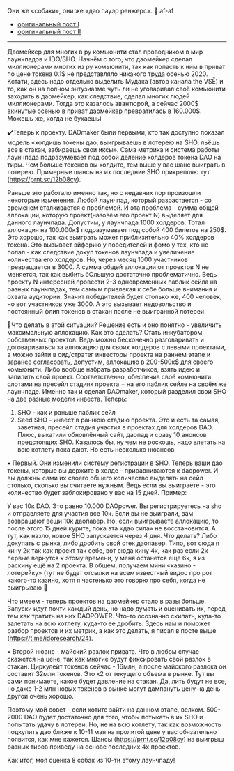 Они же «собаки», они же «дао пауэр ренжерс». 🐶 af-af 

- [оригинальный пост I](https://t.me/idoresearch/36)
- [оригинальный пост II](https://t.me/idoresearch/37)
---

Даомейкер для многих в ру комьюнити стал проводником в мир лаунчпадов и IDO/SHO. Начнём с того, что даомейкер сделал миллионерами многих из ру комьюнити, так как попасть к ним в приват по цене токена 0.1$ не представляло никакого труда осенью 2020. Кстати, здесь надо отдельно выделить Мудака (автор канала the VSЁ) и то, как он на полном энтузиазме чуть ли не уговаривал своё комьюнити заходить в даомейкер, как следствие, сделал многих людей миллионерами. Тогда это казалось авантюрой, а сейчас 2000$ вкинутые осенью в приват даомейкер превратилась в 160.000$. Можешь же, когда не бухаешь)

✔️Теперь к проекту. 
DAOmaker были первыми, кто так доступно показал модель «холдишь токены дао, выигрываешь в лотерею на SHO, льёшь все в стакан, забираешь свои иксы». Сама метрика и система работы лаунчпада подразумевает под собой деление холдеров токена DAO на тиры. Чем больше токенов вы холдите, тем выше у вас шанс выиграть в лотерею. Примерные шансы на их последние SHO прикрепляю тут (https://prnt.sc/12b08cy). 

Раньше это работало именно так, но с недавних пор произошли некоторые изменения. 
Любой лаунчпад, который разрастается - со временем сталкивается с проблемой. И эта проблема - сумма общей аллокации, которую проект(назовём его проект N) выделяет для данного лаунчпада. Допустим, у лаунчпада 1000 холдеров. Тотал аллокация на 100.000к$ подразумевает под собой 400 билетов на 250$. Это хорошо, так как выиграть может приблизительно 40% холдеров токена. Это вызывает эйфорию у победителей и фомо у тех, кто не попал - как следствие докуп токенов лаунчпада и увеличение количества его холдеров. 
Но, через месяц 1000 участников превращается в 3000. А сумма общей аллокации от проектов N не меняется, так как выбить бОльшую достаточно проблематично. Ведь проекту N интересней провести 2-3 одновременных паблик сейла на разных лаунчпадах, тем самым привлекая к себе больше внимания и охвата аудитории. Значит победителей будет столько же, 400 человек, но вот участников уже 3000. А это вызывает недовольство и постоянный флип токенов в стакан после не выигранной лотереи. 

💭Что делать в этой ситуации? Решение есть и оно понятно - увеличить максимальную аллокацию. Как это сделать? Стать инкубатором собственных проектов. Ведь можно бесконечно разговаривать и договариваться за аллокацию для своих холдеров с левыми проектами, а можно зайти в сид/стратег инвесторы проекта на раннем этапе и заранее согласовать, допустим, аллокацию в 200-500к$ для своего комьюнити. Либо вообще набрать разработчиков, взять идею и запилить свой проект. Соответственно, обеспечив своё комьюнити слотами на пресейл стадиях проекта + на его паблик сейле на своём же лаунчпаде. Именно так и сделал DAOmaker, который разделил свои SHO на две разные модели инвеста. Теперь:
1. SHO - как и раньше паблик сейл
2. Seed SHO - инвест в раннюю стадию проекта. Это и есть та самая, заветная, пресейл стадия участия в проектах для холдеров DAO.
Плюс, выкатили обновлённый сайт, даопад и сразу 10 анонсов предстоящих SHO. Казалось бы, ну чем не роскошь, надо влетать на всю котлету пока дают. Но есть несколько нюансов.

▪️ Первый. Они изменили систему регистрации в SHO. Теперь ваши дао токены, которые вы держите в холде - приравниваются к daopower. И вы должны сами их своего общего количество выделять на сейл столько, сколько вы считаете нужным. Ведь если вы выиграете - это количество будет заблокировано у вас на 15 дней. Пример:

У вас 10к DAO. Это равно 10.000 DAOpower. Вы регистрируетесь на sho и отправляете для участия все 10к. Если вы не выиграли, вам возвращают вещи 10к даопавер. Но, если выигрываете аллокацию, то после этого 15 дней курите, пока эта «дао сила» не восстановится. А тут, как назло, новое SHO запускается через 4 дня. Что делать? Либо докупать с рынка, либо дробить свой стек даопавер. Типо, вот сюда я кину 2к так как проект так себе, вот сюда кину 4к, как раз если 2к первые вернутся к этому времени, у меня останется ещё 6к, я из раскину ещё на 2 проекта. В общем, получаем мини «казино - лотерейку» (тут не будет отсылки на всем известный видос про рот какого-то казино, хотя я частенько это говорю про себя, когда не выигрываю 🙂

Что имеем - теперь проектов на даомейкер стало в разы больше. Запуски идут почти каждый день, но надо думать и оценивать их, перед тем как тратить на них DAOPOWER. Что-то осознанно скипать, куда-то залетать на всю котлету, куда-то ее дробить. Здесь нам и поможет разбор проектов и их метрик, а как это делать, я писал в посте выше (https://t.me/idoresearch/24).

▪️ Второй нюанс - майский разлок привата. Что в любом случае скажется на цене, так как многие будут фиксировать свой разлок в стакан. Циркулейт токенов сейчас - 16млн, а после майского разлока он составит 32млн токенов. Это х2 от текущего объема в рынке. Тут вы сами понимаете, какое будет давление на стакан. Да, лить будут не все, но даже 1-2 млн новых токенов в рынке могут дампануть цену на день другой очень хорошо. 

Поэтому мой совет - если хотите зайти на данном этапе, велком. 500-2000 DAO будет достаточно для того, чтобы потыкать в их SHO и попытать удачу в лотереи. Но, не на всю котлету, так как возможность подкупить дао ближе к 10-11 мая на пролитой цене у вас обязательно появится, как мне кажется. Шансы (https://prnt.sc/12b08cy) на выигрыш разных тиров приведу на основе последних 4х проектов. 

Как итог, моя оценка 8 собак из 10-ти этому лаунчпаду!